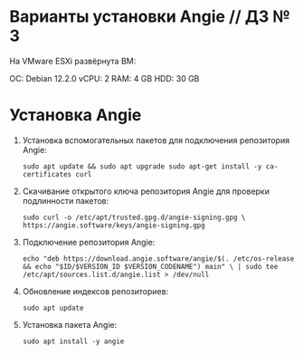 # Варианты установки Angie // ДЗ № 3

На VMware ESXi развёрнута ВМ:

ОС: Debian 12.2.0
vCPU: 2
RAM: 4 GB
HDD: 30 GB

# Установка Angie

1. Установка вспомогательных пакетов для подключения репозитория Angie:
   
   `sudo apt update && sudo apt upgrade
   sudo apt-get install -y ca-certificates curl`
   
3. Скачивание открытого ключа репозитория Angie для проверки подлинности пакетов:
   
   `sudo curl -o /etc/apt/trusted.gpg.d/angie-signing.gpg \
            https://angie.software/keys/angie-signing.gpg`
   
4. Подключение репозитория Angie:
   
   `echo "deb https://download.angie.software/angie/$(. /etc/os-release && echo "$ID/$VERSION_ID $VERSION_CODENAME") main" \
    | sudo tee /etc/apt/sources.list.d/angie.list > /dev/null`

5. Обновление индексов репозиториев:

   `sudo apt update`

7. Установка пакета Angie:

   `sudo apt install -y angie`
